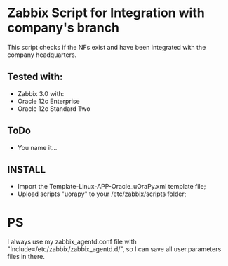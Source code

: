 # Zabbix Script for Integration with company's branch

This script checks if the NFs exist and have been integrated with the company headquarters.

## Tested with:  
 * Zabbix 3.0 with:
 * Oracle 12c Enterprise
 * Oracle 12c Standard Two

## ToDo
* You name it...

## INSTALL
* Import the Template-Linux-APP-Oracle_uOraPy.xml template file;
* Upload scripts "uorapy" to your /etc/zabbix/scripts folder;

# PS
I always use my zabbix_agentd.conf file with "Include=/etc/zabbix/zabbix_agentd.d/", so I can save all user.parameters files in there.
